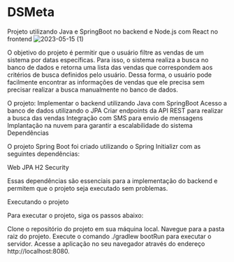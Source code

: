 # DSMeta
Projeto utilizando Java e SpringBoot no backend e Node.js com React no frontend
![2023-05-15 (1)](https://github.com/ViniciusDaCunha/DSMeta/assets/99222396/cb105750-55c7-49cb-a8f2-a438f07f772a)

O objetivo do projeto é permitir que o usuário filtre as vendas de um sistema por datas específicas. Para isso, o sistema realiza a busca no banco de dados e retorna uma lista das vendas que correspondem aos critérios de busca definidos pelo usuário. Dessa forma, o usuário pode facilmente encontrar as informações de vendas que ele precisa sem precisar realizar a busca manualmente no banco de dados. 

O projeto:
Implementar o backend utilizando Java com SpringBoot
Acesso a banco de dados utilizando o JPA
Criar endpoints da API REST para realizar a busca das vendas
Integração com SMS para envio de mensagens
Implantação na nuvem para garantir a escalabilidade do sistema
Dependências

O projeto Spring Boot foi criado utilizando o Spring Initializr com as seguintes dependências:

Web
JPA
H2
Security

Essas dependências são essenciais para a implementação do backend e permitem que o projeto seja executado sem problemas.


Executando o projeto

Para executar o projeto, siga os passos abaixo:

Clone o repositório do projeto em sua máquina local.
Navegue para a pasta raiz do projeto.
Execute o comando ./gradlew bootRun para executar o servidor.
Acesse a aplicação no seu navegador através do endereço http://localhost:8080.
